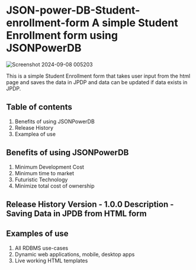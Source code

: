 # JSON-power-DB-Student-enrollment-form A simple Student Enrollment form using JSONPowerDB

![Screenshot 2024-09-08 005203](https://github.com/user-attachments/assets/6190f910-4080-47b3-9115-a7f39cb55089)

This is a simple Student Enrollment form that takes user input from the html page and saves the data in JPDP and data can be updated if data exists in JPDP.

## Table of contents
 <ol>
 <li> Benefits of using JSONPowerDB
   <li>Release History
    <li>Examplea of use
</ol>

## Benefits of using JSONPowerDB
<ol>
<li> Minimum Development Cost
  <li> Minimum time to market
  <li> Futuristic Technology
 <li> Minimize total cost of ownership
</ol>

## Release History Version - 1.0.0 Description - Saving Data in JPDB from HTML form

## Examples of use
<ol>
    <li> All RDBMS use-cases
    <li> Dynamic web applications, mobile, desktop apps
    <li> Live working HTML templates
</ol>
